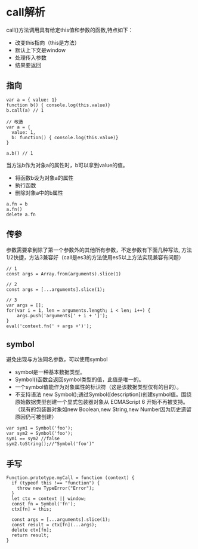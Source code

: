 # call解析

call()方法调用具有给定this值和参数的函数,特点如下：
- 改变this指向（this是方法）
- 默认上下文是window
- 处理传入参数
- 结果要返回

## 指向

``` JS
var a = { value: 1}
function b() { console.log(this.value)}
b.call(a) // 1

// 改造
var a = { 
  value: 1,
  b: function() { console.log(this.value)}
}

a.b() // 1
```

当方法b作为对象a的属性时，b可以拿到value的值。
- 将函数b设为对象a的属性
- 执行函数
- 删除对象a中的b属性

``` JS
a.fn = b
a.fn()
delete a.fn
```

## 传参

参数需要拿到除了第一个参数外的其他所有参数，不定参数有下面几种写法, 方法1/2快捷，方法3兼容好（call是es3的方法使用es5以上方法实现兼容有问题）
``` JS
// 1
const args = Array.from(arguments).slice(1)

// 2
const args = [...arguments].slice(1);

// 3
var args = [];
for(var i = 1, len = arguments.length; i < len; i++) {
    args.push('arguments[' + i + ']');
}
eval('context.fn(' + args +')');

```
## symbol

避免出现与方法同名参数，可以使用symbol
- symbol是一种基本数据类型。
- Symbol()函数会返回symbol类型的值，此值是唯一的。
- 一个symbol值能作为对象属性的标识符（这是该数据类型仅有的目的）。
- 不支持语法 new Symbol();通过Symbol([description])创建symbol值。围绕原始数据类型创建一个显式包装器对象从 ECMAScript 6 开始不再被支持。（现有的包装器对象如new Boolean,new String,new Number因为历史遗留原因仍可被创建）

``` JS
var sym1 = Symbol('foo');
var sym2 = Symbol('foo');
sym1 == sym2 //false
sym2.toString();//"Symbol('foo')"
```

## 手写
``` JS
Function.prototype.myCall = function (context) {
  if (typeof this !== "function") {
    throw new TypeError("Error");
  }
  let ctx = context || window;
  const fn = Symbol('fn');
  ctx[fn] = this;

  const args = [...arguments].slice(1);
  const result = ctx[fn](...args);  
  delete ctx[fn];
  return result;
}
```
